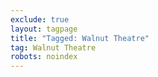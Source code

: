 ```yaml
---
exclude: true
layout: tagpage
title: "Tagged: Walnut Theatre"
tag: Walnut Theatre
robots: noindex
---
```

